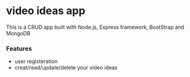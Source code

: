 # video ideas app
This is a CRUD app built with Node.js, Express framework, BootStrap and MongoDB

### Features
- user registeration
- creat/read/update/delete your video ideas